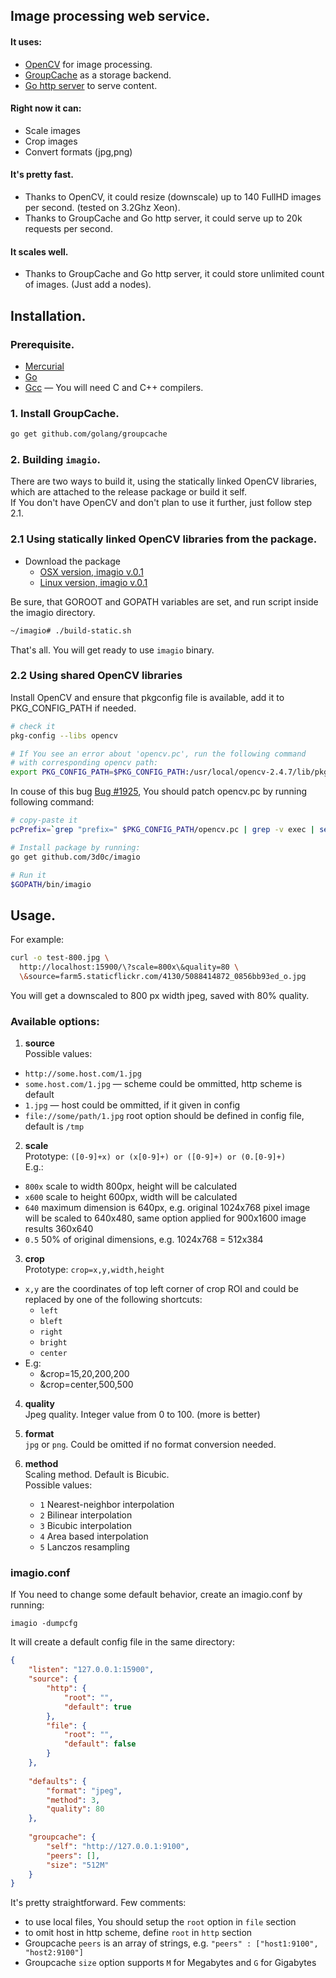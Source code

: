 Image processing web service.
-----------------------------

#### It uses:
  - [OpenCV](http://opencv.org/) for image processing.
  - [GroupCache](https://github.com/golang/groupcache) as a storage backend.
  - [Go http server](http://golang.org/pkg/net/http/) to serve content.

#### Right now it can:  
  - Scale images
  - Crop images
  - Convert formats (jpg,png)
   
#### It's pretty fast.
  - Thanks to OpenCV, it could resize (downscale) up to 140 FullHD images per second. (tested on 3.2Ghz Xeon).
  - Thanks to GroupCache and Go http server, it could serve up to 20k requests per second.

#### It scales well.
  - Thanks to GroupCache and Go http server, it could store unlimited count of images. (Just add a nodes).

Installation.
-------------
### Prerequisite.
+ [Mercurial](http://mercurial.selenic.com/)
+ [Go](http://golang.org/)
+ [Gcc](http://gcc.gnu.org/) — You will need C and C++ compilers.

### 1. Install GroupCache.
```sh
go get github.com/golang/groupcache
```
  
### 2. Building `imagio`.
There are two ways to build it, using the statically linked OpenCV libraries, which are attached to the release package or build it self.  
If You don't have OpenCV and don't plan to use it further, just follow step 2.1.
 
### 2.1 Using statically linked OpenCV libraries from the package.
+ Download the package
  - [OSX version, imagio v.0.1](https://github.com/3d0c/imagio/releases/download/0.1/imagio-0.1-247.osx.tar.gz)
  - [Linux version, imagio v.0.1](https://github.com/3d0c/imagio/releases/download/0.1/imagio-0.1-247.lin.tar.gz)
  
Be sure, that GOROOT and GOPATH variables are set, and run script inside the imagio directory.
```sh
~/imagio# ./build-static.sh
```
That's all. You will get ready to use `imagio` binary. 

### 2.2 Using shared OpenCV libraries
Install OpenCV and ensure that pkgconfig file is available, add it to PKG_CONFIG_PATH if needed.
```sh
# check it
pkg-config --libs opencv
```
```sh
# If You see an error about 'opencv.pc', run the following command
# with corresponding opencv path:
export PKG_CONFIG_PATH=$PKG_CONFIG_PATH:/usr/local/opencv-2.4.7/lib/pkgconfig
```  

In couse of this bug [Bug #1925](http://code.opencv.org/issues/1925), You should patch opencv.pc by running following command:
```sh
# copy-paste it
pcPrefix=`grep "prefix=" $PKG_CONFIG_PATH/opencv.pc | grep -v exec | sed 's/prefix=//g'`;pcLibs=`grep "Libs: " $PKG_CONFIG_PATH/opencv.pc`" -L$pcPrefix/lib";sed -i.old 's#libdir=#libdir='"$pcPrefix/lib"'#g' $PKG_CONFIG_PATH/opencv.pc;sed -i.old 's#Libs:.*#'"$pcLibs"'#g' $PKG_CONFIG_PATH/opencv.pc
```  

```sh
# Install package by running:
go get github.com/3d0c/imagio

# Run it
$GOPATH/bin/imagio
```

Usage.
------
For example:
```sh
curl -o test-800.jpg \
  http://localhost:15900/\?scale=800x\&quality=80 \
  \&source=farm5.staticflickr.com/4130/5088414872_0856bb93ed_o.jpg
```
You will get a downscaled to 800 px width jpeg, saved with 80% quality.  

### Available options:
1. **source**  
  Possible values:
  + `http://some.host.com/1.jpg`
  + `some.host.com/1.jpg` — scheme could be ommitted, http scheme is default
  + `1.jpg` — host could be ommitted, if it given in config
  + `file://some/path/1.jpg` root option should be defined in config file, default is `/tmp`

2. **scale**  
  Prototype: `([0-9]+x) or (x[0-9]+) or ([0-9]+) or (0.[0-9]+)`  
  E.g.:
  + `800x` scale to width 800px, height will be calculated
  + `x600` scale to height 600px, width will be calculated
  + `640`  maximum dimension is 640px, e.g. original 1024x768 pixel image will be scaled to 640x480,
           same option applied for 900x1600 image results 360x640
  + `0.5`  50% of original dimensions, e.g. 1024x768 = 512x384

3. **crop**  
  Prototype: `crop=x,y,width,height`  
  + `x,y` are the coordinates of top left corner of crop ROI and could be replaced by one of the following shortcuts:
    - `left`
    - `bleft`
    - `right`
    - `bright`
    - `center`
  + E.g:
    - &crop=15,20,200,200
    - &crop=center,500,500

4. **quality**  
   Jpeg quality. Integer value from 0 to 100. (more is better)

5. **format**  
   `jpg` or `png`. Could be omitted if no format conversion needed.

6.  **method**  
   Scaling method. Default is Bicubic.  
   Possible values:
    - `1` Nearest-neighbor interpolation
    - `2` Bilinear interpolation
    - `3` Bicubic interpolation
    - `4` Area based interpolation
    - `5` Lanczos resampling

### imagio.conf
If You need to change some default behavior, create an imagio.conf by running:
```
imagio -dumpcfg
```  
It will create a default config file in the same directory:
```json
{
    "listen": "127.0.0.1:15900",
    "source": {
        "http": {
            "root": "",
            "default": true
        },
        "file": {
            "root": "",
            "default": false
        }
    },
    
    "defaults": {
        "format": "jpeg",
        "method": 3,
        "quality": 80
    },
    
    "groupcache": {
        "self": "http://127.0.0.1:9100",
        "peers": [],
        "size": "512M"
    }
}
```
It's pretty straightforward. Few comments:
- to use local files, You should setup the `root` option in `file` section
- to omit host in http scheme, define `root` in `http` section
- Groupcache `peers` is an array of strings, e.g. `"peers" : ["host1:9100", "host2:9100"]`
- Groupcache `size` option supports `M` for Megabytes and `G` for Gigabytes
